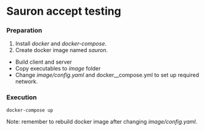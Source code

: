 # Sauron accept testing

### Preparation
1. Install _docker_ and _docker-compose_.
1. Create docker image named _sauron_.
  - Build client and server
  - Copy executables to _image_ folder
  - Change _image/config.yaml_ and docker__compose.yml to
    set up required network.

### Execution
```
docker-compose up
```

Note: remember to rebuild docker image after changing _image/config.yaml_.
